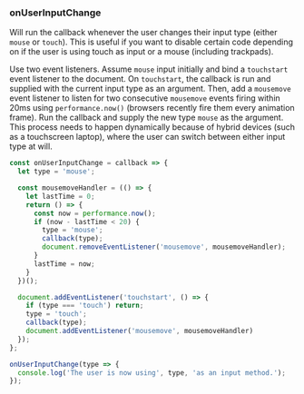 ### onUserInputChange

Will run the callback whenever the user changes their input type (either `mouse` or `touch`). This is useful
if you want to disable certain code depending on if the user is using touch as input or a mouse (including trackpads).

Use two event listeners. Assume `mouse` input initially and bind a `touchstart` event listener to the document. 
On `touchstart`, the callback is run and supplied with the current input type as an argument. 
Then, add a `mousemove` event listener to listen for two consecutive `mousemove` events firing within 20ms 
using `performance.now()` (browsers recently fire them every animation frame). Run the callback and supply the new type
`mouse` as the argument. This process needs to happen dynamically because of hybrid devices (such as a touchscreen laptop), 
where the user can switch between either input type at will.

```js
const onUserInputChange = callback => {
  let type = 'mouse';

  const mousemoveHandler = (() => {
    let lastTime = 0;
    return () => {
      const now = performance.now();
      if (now - lastTime < 20) {
        type = 'mouse';
        callback(type);
        document.removeEventListener('mousemove', mousemoveHandler);
      }
      lastTime = now;
    }
  })();

  document.addEventListener('touchstart', () => {
    if (type === 'touch') return;
    type = 'touch';
    callback(type);
    document.addEventListener('mousemove', mousemoveHandler)
  });
};
```

```js
onUserInputChange(type => {
  console.log('The user is now using', type, 'as an input method.');
});
```
